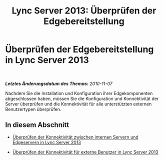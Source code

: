 ﻿---
title: 'Lync Server 2013: Überprüfen der Edgebereitstellung'
TOCTitle: Überprüfen der Edgebereitstellung
ms:assetid: 05ac3530-8756-4c77-8b3b-9d0027029dce
ms:mtpsurl: https://technet.microsoft.com/de-de/library/Gg398108(v=OCS.15)
ms:contentKeyID: 49293051
ms.date: 05/19/2016
mtps_version: v=OCS.15
ms.translationtype: HT
---

# Überprüfen der Edgebereitstellung in Lync Server 2013

 

_**Letztes Änderungsdatum des Themas:** 2010-11-07_

Nachdem Sie die Installation und Konfiguration ihrer Edgekomponenten abgeschlossen haben, müssen Sie die Konfiguration und Konnektivität der Server überprüfen und die Konnektivität für alle unterstützten externen Benutzertypen überprüfen.

## In diesem Abschnitt

  - [Überprüfen der Konnektivität zwischen internen Servern und Edgeservern in Lync Server 2013](lync-server-2013-verify-connectivity-between-internal-servers-and-edge-servers.md)

  - [Überprüfen der Konnektivität für externe Benutzer in Lync Server 2013](lync-server-2013-verify-connectivity-for-external-users.md)


